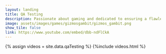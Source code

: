 ```yaml
---
layout: landing
title: QA Testing
description: Passionate about gaming and dedicated to ensuring a flawless player experience. I aim to bring my skills as a Video Game QA Tester to the gaming industry. With a keen eye for detail and a love for immersive gameplay, I specialize in identifying and resolving bugs to enhance overall quality. From functional testing to multiplayer dynamics to online services, I thrive on contributing to the creation of seamless, enjoyable gaming experiences. Let's build worlds without glitches and adventures without hiccups together!<br /><br />Skills Include&#58; GitHub & GitLab, Trello, Discord, Google Sheets, Office 365 Suite, OBS, Unity, Adobe Creative Cloud
image: assets/images/games/gizmosgambit/gizmos_gambit.png
show_tile: false
link: https://www.youtube.com/embed/dbb-ndFlCkA
---
```

{% assign videos = site.data.qaTesting %}
{%include videos.html %}
